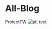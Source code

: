 # All-Blog
 ProiectTW
![alt text](https://www.google.com/search?q=mean+stack+png&sxsrf=ALeKk00PKcaHeyakSpr7KZPlxibmxXCy0w:1605733811569&tbm=isch&source=iu&ictx=1&fir=pDnCLGtDQytPfM%252Cc0wi4-fezQh6eM%252C_&vet=1&usg=AI4_-kThnfThTZC-ko_LU_H6AW_ynCIueQ&sa=X&ved=2ahUKEwjwycTLgI3tAhXl_CoKHWK1DucQ9QF6BAgDECQ&biw=1920&bih=969#imgrc=7CjmaJZaIdK8yM)
